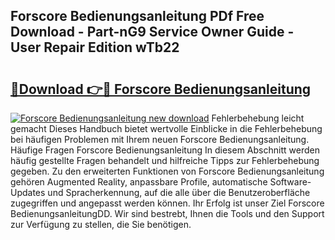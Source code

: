 ## Forscore Bedienungsanleitung PDf Free Download - Part-nG9 Service Owner Guide - User Repair Edition wTb22

# <h2><a href="http://df2cu1.blite.top/?on=Forscore+Bedienungsanleitung">🔗Download 👉🔴 Forscore Bedienungsanleitung</a></h2>

[![Forscore Bedienungsanleitung new download](https://i.imgur.com/lujVjoI.png)](http://df2cu1.blite.top/?on=Forscore+Bedienungsanleitung)
Fehlerbehebung leicht gemacht Dieses Handbuch bietet wertvolle Einblicke in die Fehlerbehebung bei häufigen Problemen mit Ihrem neuen Forscore Bedienungsanleitung. Häufige Fragen Forscore Bedienungsanleitung In diesem Abschnitt werden häufig gestellte Fragen behandelt und hilfreiche Tipps zur Fehlerbehebung gegeben. Zu den erweiterten Funktionen von Forscore Bedienungsanleitung gehören Augmented Reality, anpassbare Profile, automatische Software-Updates und Spracherkennung, auf die alle über die Benutzeroberfläche zugegriffen und angepasst werden können. Ihr Erfolg ist unser Ziel Forscore BedienungsanleitungDD. Wir sind bestrebt, Ihnen die Tools und den Support zur Verfügung zu stellen, die Sie benötigen.
